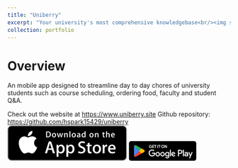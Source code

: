 ```yaml
---
title: "Uniberry"
excerpt: "Your university's most comprehensive knowledgebase<br/><img src='/images/uniberrywebsite.png' width="500">"
collection: portfolio
---
```


# Overview

An mobile app designed to streamline day to day chores of university students such as course scheduling, ordering food, faculty and student Q&A. 

Check out the website at https://www.uniberry.site
Github repository: https://github.com/hspark15429/uniberry
[![Install](/images/appstoredownload.svg)](https://apps.apple.com/jp/app/uniberry/id6456405384)
[![Install](/images/playstoredownload.png)](https://play.google.com/store/apps/details?id=com.uniberry.gtk_flutter)